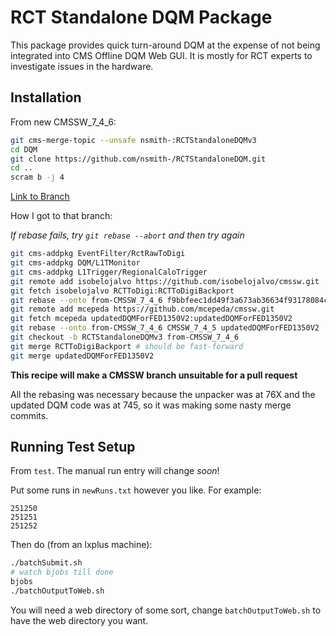 RCT Standalone DQM Package
==========================

This package provides quick turn-around DQM at the expense of not being integrated into CMS Offline DQM Web GUI.
It is mostly for RCT experts to investigate issues in the hardware.

Installation
------------

From new CMSSW_7_4_6:

```bash
git cms-merge-topic --unsafe nsmith-:RCTStandaloneDQMv3
cd DQM
git clone https://github.com/nsmith-/RCTStandaloneDQM.git
cd ..
scram b -j 4
```

[Link to Branch](https://github.com/nsmith-/cmssw/tree/RCTStandaloneDQMv3)

How I got to that branch:

_If rebase fails, try `git rebase --abort` and then try again_

```bash
git cms-addpkg EventFilter/RctRawToDigi 
git cms-addpkg DQM/L1TMonitor
git cms-addpkg L1Trigger/RegionalCaloTrigger
git remote add isobelojalvo https://github.com/isobelojalvo/cmssw.git
git fetch isobelojalvo RCTToDigi:RCTToDigiBackport
git rebase --onto from-CMSSW_7_4_6 f9bbfeec1dd49f3a673ab36634f93178084cfc84 RCTToDigiBackport
git remote add mcepeda https://github.com/mcepeda/cmssw.git
git fetch mcepeda updatedDQMForFED1350V2:updatedDQMForFED1350V2
git rebase --onto from-CMSSW_7_4_6 CMSSW_7_4_5 updatedDQMForFED1350V2
git checkout -b RCTStandaloneDQMv3 from-CMSSW_7_4_6
git merge RCTToDigiBackport # should be fast-forward
git merge updatedDQMForFED1350V2
```

__This recipe will make a CMSSW branch unsuitable for a pull request__

All the rebasing was necessary because the unpacker was at 76X and the updated DQM code was at 745, so it was making some nasty merge commits.


Running Test Setup
------------------

From `test`.  The manual run entry will change _soon_!

Put some runs in `newRuns.txt` however you like. For example:
```
251250
251251
251252
```

Then do (from an lxplus machine):
```bash
./batchSubmit.sh
# watch bjobs till done
bjobs
./batchOutputToWeb.sh
```
You will need a web directory of some sort, change `batchOutputToWeb.sh` to have the web directory you want.
